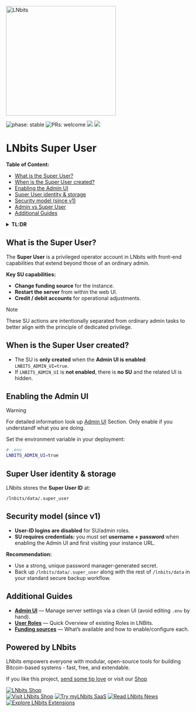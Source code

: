 <a href="https://lnbits.com" target="_blank" rel="noopener noreferrer">
  <picture>
    <source media="(prefers-color-scheme: dark)" srcset="https://i.imgur.com/QE6SIrs.png">
    <img src="https://i.imgur.com/fyKPgVT.png" alt="LNbits" style="width:300px">
  </picture>
</a>

![phase: stable](https://img.shields.io/badge/phase-stable-2EA043)
![PRs: welcome](https://img.shields.io/badge/PRs-Welcome-yellow)
[<img src="https://img.shields.io/badge/community_chat-Telegram-24A1DE">](https://t.me/lnbits)
[<img src="https://img.shields.io/badge/supported_by-%3E__OpenSats-f97316">](https://opensats.org)
# LNbits Super User



**Table of Content:**
- [What is the Super User?](#what-is-the-super-user)
- [When is the Super User created?](#when-is-the-super-user-created)
- [Enabling the Admin UI](#enabling-the-admin-ui)
- [Super User identity & storage](#super-user-identity--storage)
- [Security model (since v1)](#security-model-since-v1)
- [Admin vs Super User](#admin-vs-super-user)
- [Additional Guides](#additional-guides)




<details>
  <summary><strong>TL:DR</strong></summary>

- **No Admin UI → No Super User.** The Super User (SU) is created **only** when `LNBITS_ADMIN_UI=true`.
- **Why SU exists:** SU has extra frontend powers beyond an admin (e.g., **change funding source**, **restart server**, **credit/debit accounts**).
- **Security since v1:** Logging in as SU/admin **by user ID is disabled**. After enabling the Admin UI and visiting your instance, you’ll be **prompted to set a username + password** for the SU.
- **Why Admin UI:** Manage LNbits from a **clean UI** instead of editing `.env` and using the CLI for routine ops.

</details>

## What is the Super User?

The **Super User** is a privileged operator account in LNbits with front-end capabilities that extend beyond those of an ordinary admin.

**Key SU capabilities:**

* **Change funding source** for the instance.
* **Restart the server** from within the web UI.
* **Credit / debit accounts** for operational adjustments.

> [!NOTE]
> These SU actions are intentionally separated from ordinary admin tasks to better align with the principle of dedicated privilege.


## When is the Super User created?

* The SU is **only created** when the **Admin UI is enabled**: `LNBITS_ADMIN_UI=true`.
* If `LNBITS_ADMIN_UI` is **not enabled**, there is **no SU** and the related UI is hidden.


## Enabling the Admin UI
> [!WARNING]
> For detailed information look up [Admin UI](https://github.com/lnbits/lnbits/new/update-Readme/docs/guide/admin_ui.md) Section. Only enable if you understandf what you are doing.

Set the environment variable in your deployment:

```bash
# .env
LNBITS_ADMIN_UI=true
```

## Super User identity & storage

LNbits stores the **Super User ID** at:

```
/lnbits/data/.super_user
```

## Security model (since v1)

* **User-ID logins are disabled** for SU/admin roles.
* **SU requires credentials:** you must set **username + password** when enabling the Admin UI and first visiting your instance URL.

**Recommendation:**

* Use a strong, unique password manager-generated secret.
* Back up `/lnbits/data/.super_user` along with the rest of `/lnbits/data` in your standard secure backup workflow.


## Additional Guides
- **[Admin UI](https://github.com/lnbits/lnbits/new/update-Readme/docs/guide/admin_ui.md)** — Manage server settings via a clean UI (avoid editing `.env` by hand).
- **[User Roles](https://github.com/lnbits/lnbits/new/update-Readme/docs/guide/User_Roles.md)** — Quick Overview of existing Roles in LNBits.
- **[Funding sources](https://github.com/lnbits/lnbits/new/update-Readme/docs/guide/funding-sources_table.md)** — What’s available and how to enable/configure each.

## Powered by LNbits
LNbits empowers everyone with modular, open-source tools for building Bitcoin-based systems - fast, free, and extendable.

If you like this project, [send some tip love](https://demo.lnbits.com/tipjar/DwaUiE4kBX6mUW6pj3X5Kg) or visit our [Shop](https://shop.lnbits.de)

[![LNbits Shop](https://demo.lnbits.com/static/images/bitcoin-shop-banner.png)](https://shop.lnbits.com/)  
[![Visit LNbits Shop](https://img.shields.io/badge/Visit-LNbits%20Shop-7C3AED?logo=shopping-cart&logoColor=white&labelColor=5B21B6)](https://shop.lnbits.com/)
[![Try myLNbits SaaS](https://img.shields.io/badge/Try-myLNbits%20SaaS-2563EB?logo=lightning&logoColor=white&labelColor=1E40AF)](https://my.lnbits.com/login)
[![Read LNbits News](https://img.shields.io/badge/Read-LNbits%20News-F97316?logo=rss&logoColor=white&labelColor=C2410C)](https://news.lnbits.com/)
[![Explore LNbits Extensions](https://img.shields.io/badge/Explore-LNbits%20Extensions-10B981?logo=puzzle-piece&logoColor=white&labelColor=065F46)](https://extensions.lnbits.com/)
